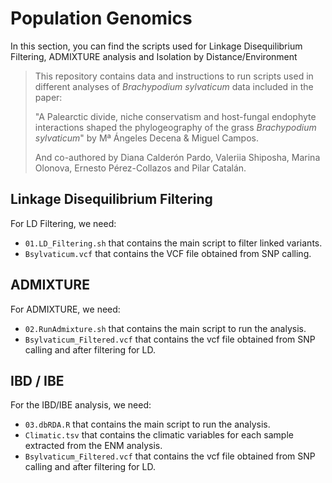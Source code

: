 # Population Genomics

In this section, you can find the scripts used for Linkage Disequilibrium Filtering, ADMIXTURE analysis and Isolation by Distance/Environment

> This repository contains data and instructions to run scripts used in different analyses of *Brachypodium sylvaticum* data included in the paper:
>
> "A Palearctic divide, niche conservatism and host-fungal endophyte interactions shaped the phylogeography of the grass *Brachypodium sylvaticum*" by Mª Ángeles Decena & Miguel Campos.
>
> And co-authored by Diana Calderón Pardo, Valeriia Shiposha, Marina Olonova, Ernesto Pérez-Collazos and Pilar Catalán. 

## Linkage Disequilibrium Filtering
For LD Filtering, we need: 
- `01.LD_Filtering.sh` that contains the main script to filter linked variants.
- `Bsylvaticum.vcf` that contains the VCF file obtained from SNP calling.

## ADMIXTURE
For ADMIXTURE, we need: 
- `02.RunAdmixture.sh` that contains the main script to run the analysis.
- `Bsylvaticum_Filtered.vcf` that contains the vcf file obtained from SNP calling and after filtering for LD.

## IBD / IBE
For the IBD/IBE analysis, we need: 
- `03.dbRDA.R` that contains the main script to run the analysis.
- `Climatic.tsv` that contains the climatic variables for each sample extracted from the ENM analysis.
- `Bsylvaticum_Filtered.vcf` that contains the vcf file obtained from SNP calling and after filtering for LD.
